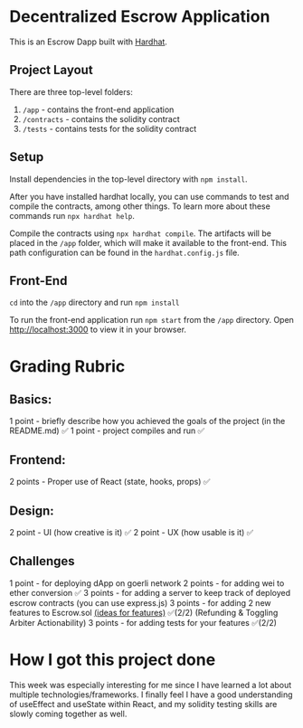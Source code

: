 # Decentralized Escrow Application

This is an Escrow Dapp built with [Hardhat](https://hardhat.org/).

## Project Layout

There are three top-level folders:

1. `/app` - contains the front-end application
2. `/contracts` - contains the solidity contract
3. `/tests` - contains tests for the solidity contract

## Setup

Install dependencies in the top-level directory with `npm install`.

After you have installed hardhat locally, you can use commands to test and compile the contracts, among other things. To learn more about these commands run `npx hardhat help`.

Compile the contracts using `npx hardhat compile`. The artifacts will be placed in the `/app` folder, which will make it available to the front-end. This path configuration can be found in the `hardhat.config.js` file.

## Front-End

`cd` into the `/app` directory and run `npm install`

To run the front-end application run `npm start` from the `/app` directory. Open [http://localhost:3000](http://localhost:3000) to view it in your browser.


# Grading Rubric
## Basics:
1 point - briefly describe how you achieved the goals of the project (in the README.md) ✅
1 point - project compiles and run ✅

## Frontend:
2 points - Proper use of React (state, hooks, props) ✅

## Design:
2 point - UI (how creative is it) ✅
2 point - UX (how usable is it) ✅

## Challenges
1 point - for deploying dApp on goerli network 
2 points - for adding wei to ether conversion ✅
3 points - for adding a server to keep track of deployed escrow contracts (you can use express.js)
3 points - for adding 2 new features to Escrow.sol [(ideas for features)](https://github.com/OpenZeppelin/openzeppelin-contracts/tree/master/contracts/utils/escrow) ✅(2/2) (Refunding & Toggling Arbiter Actionability)
3 points - for adding tests for your features ✅(2/2)

# How I got this project done
This week was especially interesting for me since I have learned a lot about multiple technologies/frameworks. I finally feel I have a good understanding of useEffect and useState within React, and my solidity testing skills are slowly coming together as well.